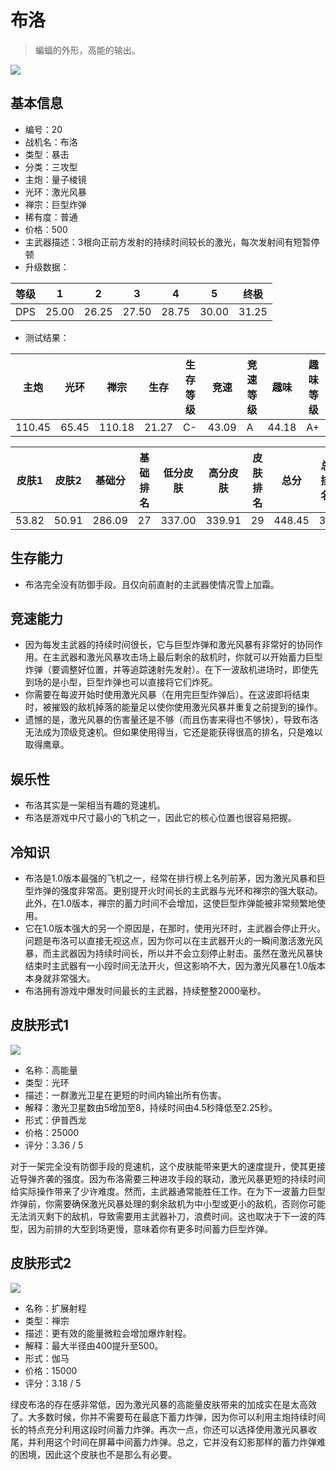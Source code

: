 # 布洛

> 蝙蝠的外形，高能的输出。

<img src="/ships/ship_20.png" style={{zoom:1}}/>

## 基本信息

- 编号：20
- 战机名：布洛
- 类型：暴击
- 分类：三攻型
- 主炮：量子棱镜
- 光环：激光风暴
- 禅宗：巨型炸弹
- 稀有度：普通
- 价格：500
- 主武器描述：3根向正前方发射的持续时间较长的激光，每次发射间有短暂停顿
- 升级数据：

| 等级 | 1 | 2 | 3 | 4 | 5 | 终极 |
|--|--|--|--|--|--|--|
| DPS | 25.00 | 26.25 | 27.50 | 28.75 | 30.00 | 31.25 |

- 测试结果：

| 主炮 | 光环 | 禅宗 | 生存 | 生存等级 | 竞速 | 竞速等级 | 趣味 | 趣味等级 |
|--|--|--|--|--|--|--|--|--|
| 110.45 | 65.45 | 110.18 | 21.27 | C- | 43.09 | A | 44.18 | A+ |

| 皮肤1 | 皮肤2 | 基础分 | 基础排名 | 低分皮肤 | 高分皮肤 | 皮肤排名 | 总分 | 总排名 |
|--|--|--|--|--|--|--|--|--|
| 53.82 | 50.91 | 286.09 | 27 | 337.00 | 339.91 | 29 | 448.45 | 31 |

## 生存能力

- 布洛完全没有防御手段。且仅向前直射的主武器使情况雪上加霜。

## 竞速能力

- 因为每发主武器的持续时间很长，它与巨型炸弹和激光风暴有非常好的协同作用。在主武器和激光风暴攻击场上最后剩余的敌机时，你就可以开始蓄力巨型炸弹（要调整好位置，并等追踪速射先发射）。在下一波敌机进场时，即使先到场的是小型，巨型炸弹也可以直接将它们炸死。
- 你需要在每波开始时使用激光风暴（在用完巨型炸弹后）。在这波即将结束时，被摧毁的敌机掉落的能量足以使你使用激光风暴并重复之前提到的操作。
- 遗憾的是，激光风暴的伤害量还是不够（而且伤害来得也不够快），导致布洛无法成为顶级竞速机。但如果使用得当，它还是能获得很高的排名，只是难以取得鹰章。

## 娱乐性

- 布洛其实是一架相当有趣的竞速机。
- 布洛是游戏中尺寸最小的飞机之一，因此它的核心位置也很容易把握。

## 冷知识

- 布洛是1.0版本最强的飞机之一，经常在排行榜上名列前茅，因为激光风暴和巨型炸弹的强度非常高。更别提开火时间长的主武器与光环和禅宗的强大联动。此外，在1.0版本，禅宗的蓄力时间不会增加，这使巨型炸弹能被非常频繁地使用。
- 它在1.0版本强大的另一个原因是，在那时，使用光环时，主武器会停止开火。问题是布洛可以直接无视这点，因为你可以在主武器开火的一瞬间激活激光风暴，而主武器因为持续时间长，所以并不会立刻停止射击。虽然在激光风暴快结束时主武器有一小段时间无法开火，但这影响不大，因为激光风暴在1.0版本本身就非常强大。
- 布洛拥有游戏中爆发时间最长的主武器，持续整整2000毫秒。

## 皮肤形式1

<img src="/ships/ship_20_apex_1.png" style={{zoom:1}}/>

- 名称：高能量
- 类型：光环
- 描述：一群激光卫星在更短的时间内输出所有伤害。
- 解释：激光卫星数由5增加至8，持续时间由4.5秒降低至2.25秒。
- 形式：伊普西龙
- 价格：25000
- 评分：3.36 / 5

对于一架完全没有防御手段的竞速机，这个皮肤能带来更大的速度提升，使其更接近导弹齐袭的强度。因为布洛需要三种进攻手段的联动，激光风暴更短的持续时间给实际操作带来了少许难度。然而，主武器通常能胜任工作。在为下一波蓄力巨型炸弹前，你需要确保激光风暴处理的剩余敌机为中小型或更小的敌机，否则你可能无法消灭剩下的敌机，导致需要用主武器补刀，浪费时间。这也取决于下一波的阵型，因为前排的大型到场更慢，意味着你有更多时间蓄力巨型炸弹。

## 皮肤形式2

<img src="/ships/ship_20_apex_2.png" style={{zoom:1}}/>

- 名称：扩展射程
- 类型：禅宗
- 描述：更有效的能量微粒会增加爆炸射程。
- 解释：最大半径由400提升至500。
- 形式：伽马
- 价格：15000
- 评分：3.18 / 5

绿皮布洛的存在感非常低，因为激光风暴的高能量皮肤带来的加成实在是太高效了。大多数时候，你并不需要苟在最底下蓄力炸弹，因为你可以利用主炮持续时间长的特点充分利用这段时间蓄力炸弹。再次一点，你还可以选择使用激光风暴收尾，并利用这个时间在屏幕中间蓄力炸弹。总之，它并没有幻影那样的蓄力炸弹难的困境，因此这个皮肤也不是那么有必要。
